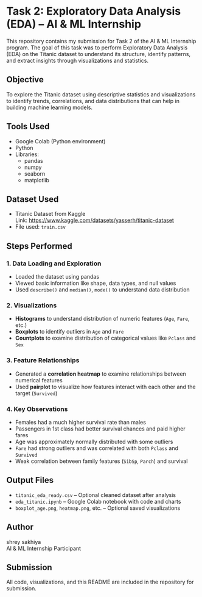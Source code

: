 # Task 2: Exploratory Data Analysis (EDA) – AI & ML Internship

This repository contains my submission for Task 2 of the AI & ML Internship program. The goal of this task was to perform Exploratory Data Analysis (EDA) on the Titanic dataset to understand its structure, identify patterns, and extract insights through visualizations and statistics.

## Objective

To explore the Titanic dataset using descriptive statistics and visualizations to identify trends, correlations, and data distributions that can help in building machine learning models.

## Tools Used

- Google Colab (Python environment)
- Python
- Libraries:
  - pandas
  - numpy
  - seaborn
  - matplotlib

## Dataset Used

- Titanic Dataset from Kaggle  
  Link: https://www.kaggle.com/datasets/yasserh/titanic-dataset  
- File used: `train.csv`

## Steps Performed

### 1. Data Loading and Exploration
- Loaded the dataset using pandas
- Viewed basic information like shape, data types, and null values
- Used `describe()` and `median()`, `mode()` to understand data distribution

### 2. Visualizations
- **Histograms** to understand distribution of numeric features (`Age`, `Fare`, etc.)
- **Boxplots** to identify outliers in `Age` and `Fare`
- **Countplots** to examine distribution of categorical values like `Pclass` and `Sex`

### 3. Feature Relationships
- Generated a **correlation heatmap** to examine relationships between numerical features
- Used **pairplot** to visualize how features interact with each other and the target (`Survived`)

### 4. Key Observations
- Females had a much higher survival rate than males
- Passengers in 1st class had better survival chances and paid higher fares
- Age was approximately normally distributed with some outliers
- `Fare` had strong outliers and was correlated with both `Pclass` and `Survived`
- Weak correlation between family features (`SibSp`, `Parch`) and survival

## Output Files

- `titanic_eda_ready.csv` – Optional cleaned dataset after analysis
- `eda_titanic.ipynb` – Google Colab notebook with code and charts
- `boxplot_age.png`, `heatmap.png`, etc. – Optional saved visualizations

## Author

shrey sakhiya  
AI & ML Internship Participant

## Submission

All code, visualizations, and this README are included in the repository for submission.
